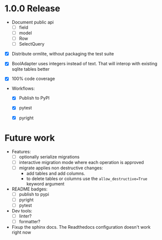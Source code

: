 # 1.0.0 Release
- Document public api
  - [ ] field
  - [ ] model
  - [ ] Row
  - [ ] SelectQuery

- [x] Distribute ormlite, without packaging the test suite
- [x] BoolAdapter uses integers instead of text. That will interop with existing sqlite tables better

- [x] 100% code coverage
- Workflows:
  - [x] Publish to PyPI
  - [x] pytest
  - [x] pyright


# Future work
- Features:
  - [ ] optionally serialize migrations
  - [ ] interactive migration mode where each operation is approved
  - [ ] migrate applies non destructive changes:
    - add tables and add columns.
    - to delete tables or columns use the `allow_destructive=True` keyword argument
- README badges:
  - [ ] publish to pypi
  - [ ] pyright
  - [ ] pytest

- Dev tools:
  - [ ] linter?
  - [ ] formatter?

- Fixup the sphinx docs. The Readthedocs configuration doesn't work right now
